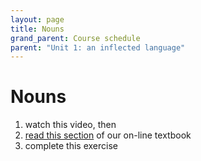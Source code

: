 ```yaml
---
layout: page
title: Nouns
grand_parent: Course schedule
parent: "Unit 1: an inflected language"
---
```



# Nouns

1. watch this video, then
2. [read this section](https://lingualatina.github.io/textbook/presentation/01-nouns-adjs-pron/nouns/) of our on-line textbook
3. complete this exercise
